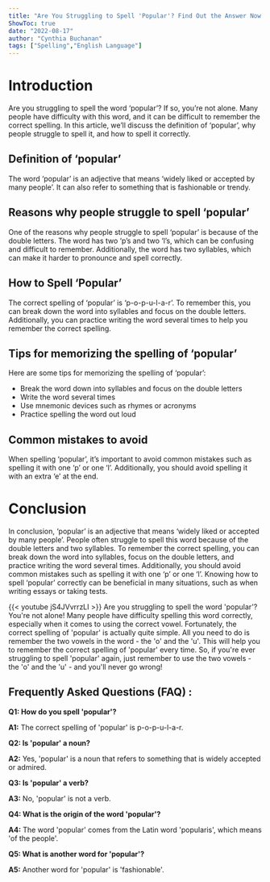 ```yaml
---
title: "Are You Struggling to Spell 'Popular'? Find Out the Answer Now!"
ShowToc: true 
date: "2022-08-17"
author: "Cynthia Buchanan" 
tags: ["Spelling","English Language"]
---
```

# Introduction
Are you struggling to spell the word ‘popular’? If so, you’re not alone. Many people have difficulty with this word, and it can be difficult to remember the correct spelling. In this article, we’ll discuss the definition of ‘popular’, why people struggle to spell it, and how to spell it correctly. 

## Definition of ‘popular’ 
The word ‘popular’ is an adjective that means ‘widely liked or accepted by many people’. It can also refer to something that is fashionable or trendy. 

## Reasons why people struggle to spell ‘popular’
One of the reasons why people struggle to spell ‘popular’ is because of the double letters. The word has two ‘p’s and two ‘l’s, which can be confusing and difficult to remember. Additionally, the word has two syllables, which can make it harder to pronounce and spell correctly. 

## How to Spell ‘Popular’ 
The correct spelling of ‘popular’ is ‘p-o-p-u-l-a-r’. To remember this, you can break down the word into syllables and focus on the double letters. Additionally, you can practice writing the word several times to help you remember the correct spelling. 

## Tips for memorizing the spelling of ‘popular’
Here are some tips for memorizing the spelling of ‘popular’: 
- Break the word down into syllables and focus on the double letters 
- Write the word several times 
- Use mnemonic devices such as rhymes or acronyms 
- Practice spelling the word out loud 

## Common mistakes to avoid
When spelling ‘popular’, it’s important to avoid common mistakes such as spelling it with one ‘p’ or one ‘l’. Additionally, you should avoid spelling it with an extra ‘e’ at the end. 

# Conclusion
In conclusion, ‘popular’ is an adjective that means ‘widely liked or accepted by many people’. People often struggle to spell this word because of the double letters and two syllables. To remember the correct spelling, you can break down the word into syllables, focus on the double letters, and practice writing the word several times. Additionally, you should avoid common mistakes such as spelling it with one ‘p’ or one ‘l’. Knowing how to spell ‘popular’ correctly can be beneficial in many situations, such as when writing essays or taking tests.

{{< youtube jS4JVvrrzLI >}} 
Are you struggling to spell the word 'popular'? You're not alone! Many people have difficulty spelling this word correctly, especially when it comes to using the correct vowel. Fortunately, the correct spelling of 'popular' is actually quite simple. All you need to do is remember the two vowels in the word - the 'o' and the 'u'. This will help you to remember the correct spelling of 'popular' every time. So, if you're ever struggling to spell 'popular' again, just remember to use the two vowels - the 'o' and the 'u' - and you'll never go wrong!

## Frequently Asked Questions (FAQ) :
**Q1: How do you spell 'popular'?**

**A1:** The correct spelling of 'popular' is p-o-p-u-l-a-r. 

**Q2: Is 'popular' a noun?**

**A2:** Yes, 'popular' is a noun that refers to something that is widely accepted or admired. 

**Q3: Is 'popular' a verb?**

**A3:** No, 'popular' is not a verb. 

**Q4: What is the origin of the word 'popular'?**

**A4:** The word 'popular' comes from the Latin word 'popularis', which means 'of the people'. 

**Q5: What is another word for 'popular'?**

**A5:** Another word for 'popular' is 'fashionable'.





